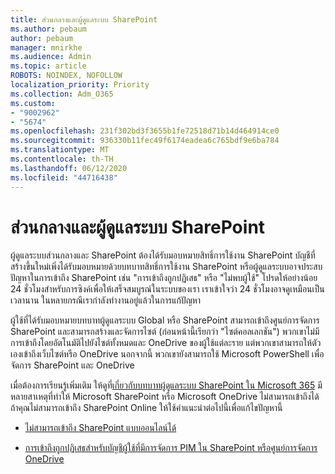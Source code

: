 ```yaml
---
title: ส่วนกลางและผู้ดูแลระบบ SharePoint
ms.author: pebaum
author: pebaum
manager: mnirkhe
ms.audience: Admin
ms.topic: article
ROBOTS: NOINDEX, NOFOLLOW
localization_priority: Priority
ms.collection: Adm_O365
ms.custom:
- "9002962"
- "5674"
ms.openlocfilehash: 231f302bd3f3655b1fe72518d71b14d464914ce0
ms.sourcegitcommit: 936330b11fec49f6174eadea6c765bdf9e6ba784
ms.translationtype: MT
ms.contentlocale: th-TH
ms.lasthandoff: 06/12/2020
ms.locfileid: "44716438"
---
```

# <a name="global-and-sharepoint-admin"></a>ส่วนกลางและผู้ดูแลระบบ SharePoint

ผู้ดูแลระบบส่วนกลางและ SharePoint ต้องได้รับมอบหมายสิทธิ์การใช้งาน SharePoint บัญชีที่สร้างขึ้นใหม่เพิ่งได้รับมอบหมายด้วยบทบาทสิทธิ์การใช้งาน SharePoint หรือผู้ดูแลระบบอาจประสบปัญหาในการเข้าถึง SharePoint เช่น "การเข้าถึงถูกปฏิเสธ" หรือ "ไม่พบผู้ใช้" โปรดให้อย่างน้อย 24 ชั่วโมงสําหรับการซิงค์เพื่อให้เสร็จสมบูรณ์ในระบบของเรา เราเข้าใจว่า 24 ชั่วโมงอาจดูเหมือนเป็นเวลานาน ในหลายกรณีเรากําลังทํางานอยู่แล้วในการแก้ปัญหา

ผู้ใช้ที่ได้รับมอบหมายบทบาทผู้ดูแลระบบ Global หรือ SharePoint สามารถเข้าถึงศูนย์การจัดการ SharePoint และสามารถสร้างและจัดการไซต์ (ก่อนหน้านี้เรียกว่า "ไซต์คอลเลกชัน") พวกเขาไม่มีการเข้าถึงโดยอัตโนมัติไปยังไซต์ทั้งหมดและ OneDrive ของผู้ใช้แต่ละราย แต่พวกเขาสามารถให้ตัวเองเข้าถึงเว็บไซต์หรือ OneDrive นอกจากนี้ พวกเขายังสามารถใช้ Microsoft PowerShell เพื่อจัดการ SharePoint และ OneDrive

เมื่อต้องการเรียนรู้เพิ่มเติม ให้ดูที่[เกี่ยวกับบทบาทผู้ดูแลระบบ SharePoint ใน Microsoft 365](https://docs.microsoft.com/sharepoint/sharepoint-admin-role)
มีหลายสาเหตุที่ทําให้ Microsoft SharePoint หรือ Microsoft OneDrive ไม่สามารถเข้าถึงได้ ถ้าคุณไม่สามารถเข้าถึง SharePoint Online ให้ใช้คําแนะนําต่อไปนี้เพื่อแก้ไขปัญหานี้

- [ไม่สามารถเข้าถึง SharePoint แบบออนไลน์ได้](https://docs.microsoft.com/sharepoint/troubleshoot/sharing-and-permissions/sharepoint-online-inaccessible)

- [การเข้าถึงถูกปฏิเสธสําหรับบัญชีผู้ใช้ที่มีการจัดการ PIM ใน SharePoint หรือศูนย์การจัดการ OneDrive](https://docs.microsoft.com/sharepoint/troubleshoot/administration/access-denied-to-pim-user-accounts)